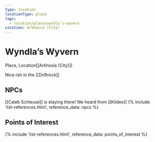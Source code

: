 ```yaml
---
type: location
locationType: place
tags:
  - location/place/wyndla’s-wyvern
Location: Arkhosia (City)
---
```


# Wyndla’s Wyvern
Place, <span class="dataview inline-field"><span class="inline-field-key">Location</span><span class="inline-field-value">[[Arkhosia (City)]]</span></span>

Nice-ish in the [[Driftrock]]


## NPCs
[[Caleb Schleuse]] is staying there! We heard from [[Kildee]]
{% include 'list-references.html', reference_data: npcs %}

## Points of Interest
{% include 'list-references.html', reference_data: points_of_interest %}
